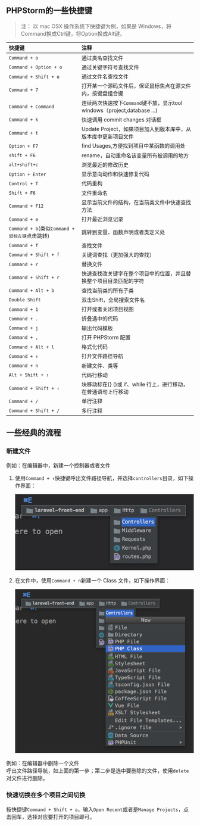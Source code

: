 ## PHPStorm的一些快捷键

> 注： 以 mac OSX 操作系统下快捷键为例，如果是 Windows，将Command换成Ctrl键，将Option换成Alt键。

| 快捷键 | 注释 |
| :--- | :--- |
| `Command + o` | 通过类名查找文件 |
| `Command + Option + o` | 通过关键字符号查找文件 |
| `Command + Shift + o` | 通过文件名查找文件 |
| `Command + 7` | 打开某一个源码文件后，保证鼠标焦点在源文件内，按键盘组合键 |
| `Command + Command` | 连续两次快速按下`Command`键不放，显示tool windows（project,database ...\) |
| `Command + k` | 快速调用 commit changes 对话框 |
| `Command + t` | Update Project，如果项目加入到版本库中，从版本库中更新项目文件 |
| `Option + F7` | find Usages,方便找到项目中某函数的调用处 |
| `shift + F6` | rename，自动重命名该变量所有被调用的地方 |
| `alt+shift+c` | 浏览最近的修改历史 |
| `Option + Enter` | 显示意向动作和快速修复代码 |
| `Control + T` | 代码重构 |
| `Shift + F6` | 文件重命名 |
| `Command + F12` | 显示当前文件的结构，在当前类文件中快速查找方法 |
| `Command + e` | 打开最近浏览记录 |
| `Command + b`(类似`Command + 鼠标左键`点击跳转) | 跳转到变量、函数声明或者类定义处 |
| `Command + f` | 查找文件 |
| `Command + Shift + f` | 关键词查找（更加强大的查找） |
| `Command + r` | 替换文件 |
| `Command + Shift + r` | 快速查找改关键字在整个项目中的位置，并且替换整个项目目录匹配的字符 |
| `Command + Alt + b` | 查找当前类的所有子类 |
| `Double Shift` | 双击Shift，全局搜索文件名 |
| `Command + 1` | 打开或者关闭项目视图 |
| `Command + .` | 折叠选中的代码 |
| `Command + j` | 输出代码模板 |
| `Command + ,` | 打开 PHPStorm 配置 |
| `Command + Alt + l` | 格式化代码 |
| `Command + ↑` | 打开文件路径导航 |
| `Command + n` | 新建文件、类等 |
| `Alt + Shift + ↑` | 代码行移动 |
| `Command + Shift + ↑` | 块移动标在{} ()或 if、while 行上，进行移动，在普通语句上行移动 |
| `Command + /` | 单行注释 |
| `Command + Shift + /` | 多行注释 |



## 一些经典的流程

### 新建文件

例如：在编辑器中，新建一个控制器或者文件

1. 使用`Command + ↑`快捷键呼出文件路径导航，并选择`controllers`目录，如下操作界面：

   ![](/assets/phpstorm_create_file_keymap.png)

2. 在文件中，使用`Command + n`新建一个 Class 文件，如下操作界面：

   ![](/assets/phpstorm_command_n.png)

例如：在编辑器中删除一个文件  
呼出文件路径导航，如上面的第一步；第二步是选中要删除的文件，使用`delete`对文件进行删除。

### 快速切换在多个项目之间切换

按快捷键`Command + Shift + a`，输入`Open Recent`或者是`Manage Projects`，点击回车，选择对应要打开的项目即可。
